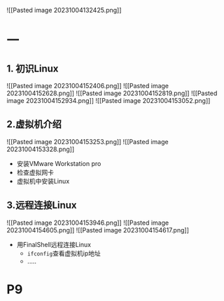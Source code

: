 ![[Pasted image 20231004132425.png]]
# 一
## 1. 初识Linux
![[Pasted image 20231004152406.png]]
![[Pasted image 20231004152628.png]]
![[Pasted image 20231004152819.png]]
![[Pasted image 20231004152934.png]]
![[Pasted image 20231004153052.png]]
## 2.虚拟机介绍
![[Pasted image 20231004153253.png]]
![[Pasted image 20231004153328.png]]

- 安装VMware Workstation pro
- 检查虚拟网卡
- 虚拟机中安装Linux
## 3.远程连接Linux
![[Pasted image 20231004153946.png]]
![[Pasted image 20231004154605.png]]
![[Pasted image 20231004154617.png]]
- 用FinalShell远程连接Linux
	- `ifconfig`查看虚拟机ip地址
	- .....

# P9
